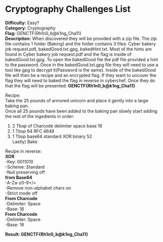 # Cryptography Challenges List

**Difficulty:** Easy? <br>
**Category:** Cryptography <br>
**Flag:** GENCTF{Rh1n0_b@k1ng_Cha11} <br>
**Description:** When discovered they will be provided with a zip file. The zip file contains 1 folder (Baking) and the folder contains 3 files: Cyber bakery job request.pdf, bakedGood.txt.gpg, bakedHint.txt. Most of the hints are found in Cyber bakery job request.pdf and the flag is inside of bakedGood.txt.gpg. To open the bakedGood file the pdf file provided a hint to the password. Once in the bakedGood.txt.gpg file they will need to use a tool like gpg to decrypt it(Password is the same). Inside of the bakedGood file will then be a recipe and an encrypted flag. If they want to uncover the flag they will need to baked the flag in reverse in cyberchef. Once they do that the flag will be presented: **GENCTF{Rh1n0_b@k1ng_Cha11}** <br>

Recipe: <br>
Take the 25 pounds of armored unicorn and place it gently into a large baking pan. <br>
Once all 25 pounds have been added to the baking pan slowly start adding the rest of the ingedients in order: <br>
1) 2 Tbsp of Charcode delimiter space base 16
2) 1 Tbsp 64 RFC 4648
3) 1 Tbsp base64 standard XOR binary 52 <br>
Lastly) Bake

Recipe in reverse: <br>
**XOR** <br>
-Key: 0011010 <br>
-Scheme: Standard <br>
-Null preserving off <br>
**from Base64** <br>
-A-Za-z0-9+/= <br>
-Remove non-alphabet chars on <br>
-Strict mode off <br>
**From Charcode** <br>
-Delimiter: Space <br>
-Base: 16 <br>
**From Charcode** <br>
-Delimiter: Space <br>
-Base: 16 <br>

**Result: GENCTF{Rh1n0_b@k1ng_Cha11}**

